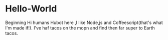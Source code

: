 # Hello-World
Beginning
Hi humans 
Hubot here ,I like Node,js and Coffeescript(that's what I'm made if!).
I've haf tacos on the mopn and find then far super to Earth tacos.
